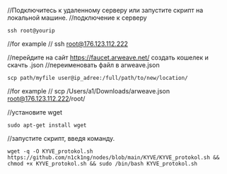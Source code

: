 //Подключитесь к удаленному серверу или запустите скрипт на локальной машине.
//подключение к серверу

    ssh root@yourip

//for example 
// ssh root@176.123.112.222

//перейдите на сайт  https://faucet.arweave.net/ создать кошелек и скачть .json
//переименовать файл в arweave.json

    scp path/myfile user@ip_adree:/full/path/to/new/location/

//for example
// scp /Users/a1/Downloads/arweave.json root@176.123.112.222/root/

//установите wget

    sudo apt-get install wget
    
//запустите скрипт, введя команду. 

    wget -q -O KYVE_protokol.sh https://github.com/n1ck1ng/nodes/blob/main/KYVE/KYVE_protokol.sh && chmod +x KYVE_protokol.sh && sudo /bin/bash KYVE_protokol.sh
